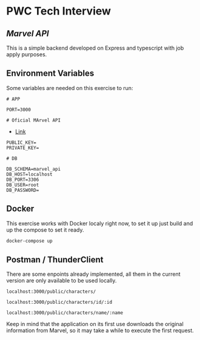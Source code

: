 # PWC Tech Interview
## _Marvel API_

This is a simple backend developed on Express and typescript with job apply purposes.

## Environment Variables

Some variables are needed on this exercise to run:

```
# APP

PORT=3000

# Oficial MArvel API 
```
+ [Link](https://developer.marvel.com/documentation/getting_started)
```
PUBLIC_KEY=
PRIVATE_KEY=

# DB

DB_SCHEMA=marvel_api
DB_HOST=localhost
DB_PORT=3306
DB_USER=root
DB_PASSWORD=

```

## Docker

This exercise works with Docker localy right now, to set it up just build and up the compose to set it ready.

```sh
docker-compose up
```

## Postman / ThunderClient

There are some enpoints already implemented, all them in the current version are only available to be used locally.

```https
localhost:3000/public/characters/
```

```https
localhost:3000/public/characters/id/:id
```

```https
localhost:3000/public/characters/name/:name
```

Keep in mind that the application on its first use downloads the original information from Marvel, so it may take a while to execute the first request.
